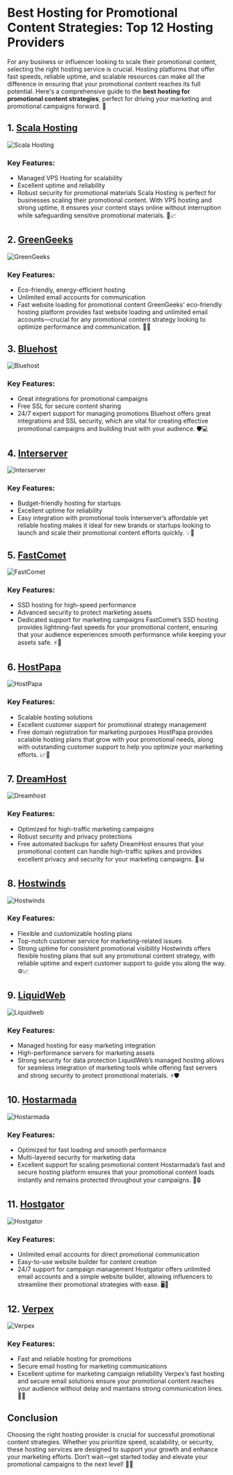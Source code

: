# Best Hosting for Promotional Content Strategies: Top 12 Hosting Providers

For any business or influencer looking to scale their promotional content, selecting the right hosting service is crucial. Hosting platforms that offer fast speeds, reliable uptime, and scalable resources can make all the difference in ensuring that your promotional content reaches its full potential. Here's a comprehensive guide to the **best hosting for promotional content strategies**, perfect for driving your marketing and promotional campaigns forward. 🚀

## 1. [Scala Hosting](https://snipitx.com/scala-jy)
![Scala Hosting](https://i.imgur.com/uJ5JIK3.png "Scala Web Hosting")
### Key Features:
- Managed VPS Hosting for scalability
- Excellent uptime and reliability
- Robust security for promotional materials
Scala Hosting is perfect for businesses scaling their promotional content. With VPS hosting and strong uptime, it ensures your content stays online without interruption while safeguarding sensitive promotional materials. 🔐📈

## 2. [GreenGeeks](https://snipitx.com/greengeeks-jy)
![GreenGeeks](https://i.imgur.com/eEwuntu.jpg "GreenGeeks Hosting")
### Key Features:
- Eco-friendly, energy-efficient hosting
- Unlimited email accounts for communication
- Fast website loading for promotional content
GreenGeeks' eco-friendly hosting platform provides fast website loading and unlimited email accounts—crucial for any promotional content strategy looking to optimize performance and communication. 🌿💬

## 3. [Bluehost](https://snipitx.com/bluehost-jy)
![Bluehost](https://i.imgur.com/PasFF9E.jpeg "Bluehost Hosting")
### Key Features:
- Great integrations for promotional campaigns
- Free SSL for secure content sharing
- 24/7 expert support for managing promotions
Bluehost offers great integrations and SSL security, which are vital for creating effective promotional campaigns and building trust with your audience. 🛡️💻

## 4. [Interserver](https://snipitx.com/interserver-jy)
![Interserver](https://i.imgur.com/OM5dOEW.jpeg "Interserver Hosting")
### Key Features:
- Budget-friendly hosting for startups
- Excellent uptime for reliability
- Easy integration with promotional tools
Interserver’s affordable yet reliable hosting makes it ideal for new brands or startups looking to launch and scale their promotional content efforts quickly. 💡💸

## 5. [FastComet](https://snipitx.com/fastcomet-jy)
![FastComet](https://i.imgur.com/7qgXuWp.png "FastComet Hosting")
### Key Features:
- SSD hosting for high-speed performance
- Advanced security to protect marketing assets
- Dedicated support for marketing campaigns
FastComet’s SSD hosting provides lightning-fast speeds for your promotional content, ensuring that your audience experiences smooth performance while keeping your assets safe. ⚡🔐

## 6. [HostPapa](https://snipitx.com/hostpapa-jy)
![HostPapa](https://i.imgur.com/ouDTkvl.jpeg "HostPapa Hosting")
### Key Features:
- Scalable hosting solutions
- Excellent customer support for promotional strategy management
- Free domain registration for marketing purposes
HostPapa provides scalable hosting plans that grow with your promotional needs, along with outstanding customer support to help you optimize your marketing efforts. 📈💬

## 7. [DreamHost](https://snipitx.com/dreamhost-jy)
![Dreamhost](https://i.imgur.com/rXIg8ip.jpeg "Dreamhost Hosting")
### Key Features:
- Optimized for high-traffic marketing campaigns
- Robust security and privacy protections
- Free automated backups for safety
DreamHost ensures that your promotional content can handle high-traffic spikes and provides excellent privacy and security for your marketing campaigns. 🔐📊

## 8. [Hostwinds](https://snipitx.com/hostwinds-jy)
![Hostwinds](https://i.imgur.com/53aSNXx.jpeg "Hostwinds Hosting")
### Key Features:
- Flexible and customizable hosting plans
- Top-notch customer service for marketing-related issues
- Strong uptime for consistent promotional visibility
Hostwinds offers flexible hosting plans that suit any promotional content strategy, with reliable uptime and expert customer support to guide you along the way. ⚙️📈

## 9. [LiquidWeb](https://snipitx.com/liquidweb-jy)
![Liquidweb](https://i.imgur.com/4IvT9SC.jpeg "Liquidweb Hosting")
### Key Features:
- Managed hosting for easy marketing integration
- High-performance servers for marketing assets
- Strong security for data protection
LiquidWeb’s managed hosting allows for seamless integration of marketing tools while offering fast servers and strong security to protect promotional materials. ⚡🛡️

## 10. [Hostarmada](https://snipitx.com/hostarmada-jy)
![Hostarmada](https://i.imgur.com/KFbdf3o.jpeg "Hostarmada Hosting")
### Key Features:
- Optimized for fast loading and smooth performance
- Multi-layered security for marketing data
- Excellent support for scaling promotional content
Hostarmada’s fast and secure hosting platform ensures that your promotional content loads instantly and remains protected throughout your campaigns. 🚀🔒

## 11. [Hostgator](https://snipitx.com/hostgator-jy)
![Hostgator](https://i.imgur.com/BcVkH57.jpeg "Hostgator Hosting")
### Key Features:
- Unlimited email accounts for direct promotional communication
- Easy-to-use website builder for content creation
- 24/7 support for campaign management
Hostgator offers unlimited email accounts and a simple website builder, allowing influencers to streamline their promotional strategies with ease. 🖥️📧

## 12. [Verpex](https://snipitx.com/verpex-jy)
![Verpex](https://i.imgur.com/6x5LhiS.jpeg "Verpex Hosting")
### Key Features:
- Fast and reliable hosting for promotions
- Secure email hosting for marketing communications
- Excellent uptime for marketing campaign reliability
Verpex’s fast hosting and secure email solutions ensure your promotional content reaches your audience without delay and maintains strong communication lines. 💨📩

## Conclusion
Choosing the right hosting provider is crucial for successful promotional content strategies. Whether you prioritize speed, scalability, or security, these hosting services are designed to support your growth and enhance your marketing efforts. Don’t wait—get started today and elevate your promotional campaigns to the next level! 🚀💡
